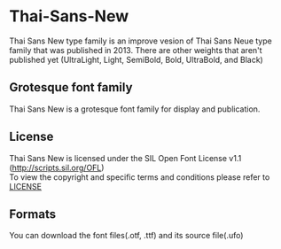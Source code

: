 # Thai-Sans-New
Thai Sans New type family is an improve vesion of Thai Sans Neue type family that was published in 2013. There are other weights that aren't published yet (UltraLight, Light, SemiBold, Bold, UltraBold, and Black)

## Grotesque font family
Thai Sans New is a grotesque font family for display and publication.  

## License
Thai Sans New is licensed under the SIL Open Font License v1.1 (<http://scripts.sil.org/OFL>)  
To view the copyright and specific terms and conditions please refer to [LICENSE](https://github.com/d16s/Thai-Sans-New/blob/master/LICENSE)

## Formats
You can download the font files(.otf, .ttf) and its source file(.ufo)

